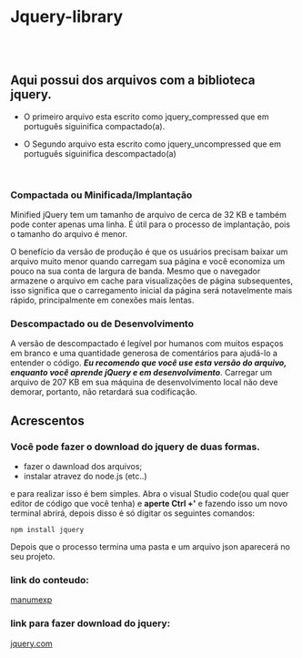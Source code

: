  # Jquery-library
 
 <br> <br>
 
 ## Aqui possui dos arquivos com a biblioteca jquery.
 
 - O primeiro arquivo esta escrito como jquery_compressed
   que em português siguinifica compactado(a).
 
 - O Segundo arquivo esta escrito como jquery_uncompressed
   que em português siguinifica descompactado(a)
 
 <br>
 
 ### Compactada ou Minificada/Implantação
 
Minified jQuery tem um tamanho de arquivo de cerca de 32 KB e também pode conter apenas uma linha. É útil para o processo de      implantação, pois o tamanho do arquivo é menor.
   
O benefício da versão de produção é que os usuários precisam baixar um arquivo muito menor quando carregam sua página e você economiza um pouco na sua conta de largura de banda. Mesmo que o navegador armazene o arquivo em cache para visualizações de página subsequentes, isso significa que o carregamento inicial da página será notavelmente mais rápido, principalmente em conexões mais lentas.

### Descompactado ou de Desenvolvimento

A versão de descompactado é legível por humanos com muitos espaços em branco e uma quantidade generosa de comentários para ajudá-lo a entender o código. ***Eu recomendo que você use esta versão do arquivo, enquanto você aprende jQuery e em desenvolvimento***. Carregar um arquivo de 207 KB em sua máquina de desenvolvimento local não deve demorar, portanto, não retardará sua codificação.


## Acrescentos

### Você pode fazer o download do jquery de duas formas.

- fazer o dawnload dos arquivos;
- instalar atravez do node.js (etc..)

e para realizar isso é bem simples. Abra o visual Studio code(ou qual quer editor de código que você tenha) e **aperte Ctrl +'** e fazendo isso um novo terminal abrirá, depois disso é só digitar os seguintes comandos:

```npm install jquery```

Depois que o processo termina uma pasta e um arquivo json aparecerá no seu projeto.

### link do conteudo: 
[manumexp](https://manumexp.wordpress.com/2013/12/10/jquery-compressed-vs-uncompressed-versions/)
 
### link para fazer download do jquery: 
[jquery.com](https://jquery.com/)
